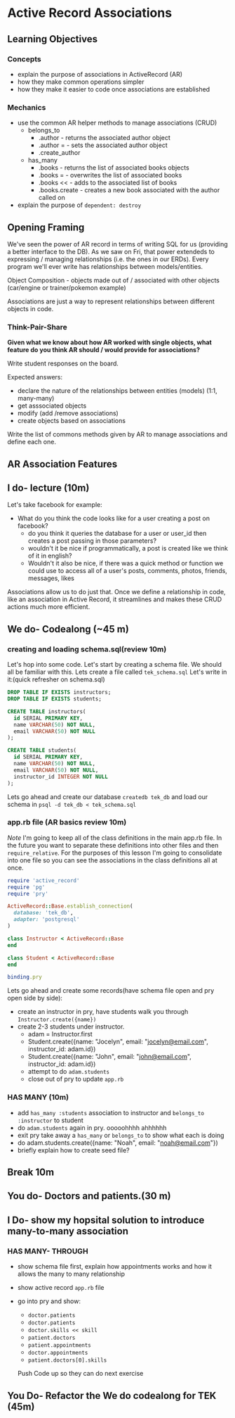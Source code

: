 # Active Record Associations

## Learning Objectives
### Concepts
- explain the purpose of associations in ActiveRecord (AR)
- how they make common operations simpler
- how they make it easier to code once associations are established

### Mechanics
- use the common AR helper methods to manage associations (CRUD)
  - belongs_to
    - .author     - returns the associated author object
    - .author =   - sets the associated author object
    - .create_author  
  - has_many
    - .books      - returns the list of associated books objects
    - .books =    - overwrites the list of associated books
    - .books <<   - adds to the associated list of books
    - .books.create  - creates a new book associated with the author called on
- explain the purpose of `dependent: destroy`

## Opening Framing

We've seen the power of AR record in terms of writing SQL for us (providing a
better  interface to the DB). As we saw on Fri, that power extendeds to  
expressing / managing relationships (i.e. the ones in our ERDs). Every program
we'll ever write has relationships between models/entities.

Object Composition - objects made out of / associated with other objects
(car/engine or trainer/pokemon example)

Associations are just a way to represent relationships between different objects
in code.

### Think-Pair-Share

**Given what we know about how AR worked with single objects, what feature do
you think AR should / would provide for associations?**

Write student responses on the board.

Expected answers:
- declare the nature of the relationships between entities (models) (1:1, many-many)
- get asssociated objects
- modify (add /remove associations)
- create objects based on associations

Write the list of commons methods given by AR to manage associations and define
each one.

## AR Association Features

## I do- lecture (10m)

Let's take facebook for example:
- What do you think the code looks like for a user creating a post on facebook?
  - do you think it queries the database for a user or user_id then creates a post passing in those parameters?
  - wouldn't it be nice if programmatically, a post is created like we think of it in english?
  - Wouldn't it also be nice, if there was a quick method or function we could use to access all of a user's posts, comments, photos, friends, messages, likes

Associations allow us to do just that. Once we define a relationship in code, like an association in Active Record, it streamlines and makes these CRUD actions much more efficient.

## We do- Codealong (~45 m)
### creating and loading schema.sql(review 10m)
Let's hop into some code. Let's start by creating a schema file. We should all be familiar with this. Lets create a file called `tek_schema.sql` Let's write in it:(quick refresher on schema.sql)

```sql
DROP TABLE IF EXISTS instructors;
DROP TABLE IF EXISTS students;

CREATE TABLE instructors(
  id SERIAL PRIMARY KEY,
  name VARCHAR(50) NOT NULL,
  email VARCHAR(50) NOT NULL
);

CREATE TABLE students(
  id SERIAL PRIMARY KEY,
  name VARCHAR(50) NOT NULL,
  email VARCHAR(50) NOT NULL,
  instructor_id INTEGER NOT NULL
);
```

Lets go ahead and create our database `createdb tek_db` and load our schema in `psql -d tek_db < tek_schema.sql`

### app.rb file (AR basics review 10m)
*Note* I'm going to keep all of the class definitions in the main app.rb file. In the future you want to separate these definitions into other files and then `require_relative`. For the purposes of this lesson I'm going to consolidate into one file so you can see the associations in the class definitions all at once.

```ruby
require 'active_record'
require 'pg'
require 'pry'

ActiveRecord::Base.establish_connection(
  database: 'tek_db',
  adapter: 'postgresql'
)

class Instructor < ActiveRecord::Base
end

class Student < ActiveRecord::Base
end

binding.pry
```

Lets go ahead and create some records(have schema file open and pry open side by side):
- create an instructor in pry, have students walk you through `Instructor.create({name})`
- create 2-3 students under instructor.
  - adam = Instructor.first
  - Student.create({name: "Jocelyn", email: "jocelyn@email.com", instructor_id: adam.id})
  - Student.create({name: "John", email: "john@email.com", instructor_id: adam.id})
  - attempt to do `adam.students`
  - close out of pry to update `app.rb`
### HAS MANY (10m)
- add `has_many :students` association to instructor and `belongs_to :instructor` to student
- do `adam.students` again in pry. ooooohhhh ahhhhhh
- exit pry take away a `has_many` or `belongs_to` to show what each is doing
- do adam.students.create({name: "Noah", email: "noah@email.com"})
- briefly explain how to create seed file?


## Break 10m

## You do- Doctors and patients.(30 m)

## I Do- show my hopsital solution to introduce many-to-many association

### HAS MANY- THROUGH

- show schema file first, explain how appointments works and how it allows the many to many relationship
- show active record `app.rb` file
- go into pry and show:
  - `doctor.patients`
  - `doctor.patients`
  - `doctor.skills << skill`
  - `patient.doctors`
  - `patient.appointments`
  - `doctor.appointments`
  - `patient.doctors[0].skills`

  Push Code up so they can do next exercise

## You Do- Refactor the We do codealong for TEK (45m)
